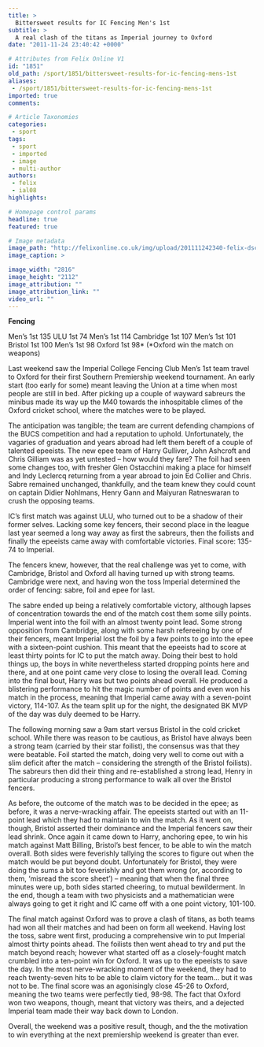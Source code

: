 ```yaml
---
title: >
  Bittersweet results for IC Fencing Men's 1st
subtitle: >
  A real clash of the titans as Imperial journey to Oxford
date: "2011-11-24 23:40:42 +0000"

# Attributes from Felix Online V1
id: "1851"
old_path: /sport/1851/bittersweet-results-for-ic-fencing-mens-1st
aliases:
 - /sport/1851/bittersweet-results-for-ic-fencing-mens-1st
imported: true
comments:

# Article Taxonomies
categories:
 - sport
tags:
 - sport
 - imported
 - image
 - multi-author
authors:
 - felix
 - ial08
highlights:

# Homepage control params
headline: true
featured: true

# Image metadata
image_path: "http://felixonline.co.uk/img/upload/201111242340-felix-dscf2180.jpg"
image_caption: >

image_width: "2816"
image_height: "2112"
image_attribution: ""
image_attribution_link: ""
video_url: ""
---
```


__Fencing__

Men’s 1st 135
 ULU 1st 74
 Men’s 1st 114
 Cambridge 1st 107
 Men’s 1st 101
 Bristol 1st 100
 Men’s 1st 98
 Oxford 1st 98*
 (*Oxford win the match on weapons)

Last weekend saw the Imperial College Fencing Club Men’s 1st team travel to Oxford for their first Southern Premiership weekend tournament. An early start (too early for some) meant leaving the Union at a time when most people are still in bed. After picking up a couple of wayward sabreurs the minibus made its way up the M40 towards the inhospitable climes of the Oxford cricket school, where the matches were to be played.

The anticipation was tangible; the team are current defending champions of the BUCS competition and had a reputation to uphold. Unfortunately, the vagaries of graduation and years abroad had left them bereft of a couple of talented epeeists. The new epee team of Harry Gulliver, John Ashcroft and Chris Gilliam was as yet untested – how would they fare? The foil had seen some changes too, with fresher Glen Ostacchini making a place for himself and Indy Leclercq returning from a year abroad to join Ed Collier and Chris. Sabre remained unchanged, thankfully, and the team knew they could count on captain Didier Nohlmans, Henry Gann and Maiyuran Ratneswaran to crush the opposing teams.

IC’s first match was against ULU, who turned out to be a shadow of their former selves. Lacking some key fencers, their second place in the league last year seemed a long way away as first the sabreurs, then the foilists and finally the epeeists came away with comfortable victories. Final score: 135-74 to Imperial.

The fencers knew, however, that the real challenge was yet to come, with Cambridge, Bristol and Oxford all having turned up with strong teams. Cambridge were next, and having won the toss Imperial determined the order of fencing: sabre, foil and epee for last.

The sabre ended up being a relatively comfortable victory, although lapses of concentration towards the end of the match cost them some silly points. Imperial went into the foil with an almost twenty point lead. Some strong opposition from Cambridge, along with some harsh refereeing by one of their fencers, meant Imperial lost the foil by a few points to go into the epee with a sixteen-point cushion. This meant that the epeeists had to score at least thirty points for IC to put the match away. Doing their best to hold things up, the boys in white nevertheless started dropping points here and there, and at one point came very close to losing the overall lead. Coming into the final bout, Harry was but two points ahead overall. He produced a blistering performance to hit the magic number of points and even won his match in the process, meaning that Imperial came away with a seven-point victory, 114-107. As the team split up for the night, the designated BK MVP of the day was duly deemed to be Harry.

The following morning saw a 9am start versus Bristol in the cold cricket school. While there was reason to be cautious, as Bristol have always been a strong team (carried by their star foilist), the consensus was that they were beatable. Foil started the match, doing very well to come out with a slim deficit after the match – considering the strength of the Bristol foilists). The sabreurs then did their thing and re-established a strong lead, Henry in particular producing a strong performance to walk all over the Bristol fencers.

As before, the outcome of the match was to be decided in the epee; as before, it was a nerve-wracking affair. The epeeists started out with an 11-point lead which they had to maintain to win the match. As it went on, though, Bristol asserted their dominance and the Imperial fencers saw their lead shrink. Once again it came down to Harry, anchoring epee, to win his match against Matt Billing, Bristol’s best fencer, to be able to win the match overall. Both sides were feverishly tallying the scores to figure out when the match would be put beyond doubt. Unfortunately for Bristol, they were doing the sums a bit too feverishly and got them wrong (or, according to them, ‘misread the score sheet’) – meaning that when the final three minutes were up, both sides started cheering, to mutual bewilderment. In the end, though a team with two physicists and a mathematician were always going to get it right and IC came off with a one point victory, 101-100.

The final match against Oxford was to prove a clash of titans, as both teams had won all their matches and had been on form all weekend. Having lost the toss, sabre went first, producing a comprehensive win to put Imperial almost thirty points ahead. The foilists then went ahead to try and put the match beyond reach; however what started off as a closely-fought match crumbled into a ten-point win for Oxford. It was up to the epeeists to save the day. In the most nerve-wracking moment of the weekend, they had to reach twenty-seven hits to be able to claim victory for the team… but it was not to be. The final score was an agonisingly close 45-26 to Oxford, meaning the two teams were perfectly tied, 98-98. The fact that Oxford won two weapons, though, meant that victory was theirs, and a dejected Imperial team made their way back down to London.

Overall, the weekend was a positive result, though, and the the motivation to win everything at the next premiership weekend is greater than ever.

